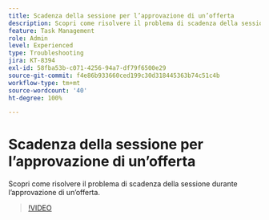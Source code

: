 ```yaml
---
title: Scadenza della sessione per l’approvazione di un’offerta
description: Scopri come risolvere il problema di scadenza della sessione durante l’approvazione di un’offerta.
feature: Task Management
role: Admin
level: Experienced
type: Troubleshooting
jira: KT-8394
exl-id: 58fba53b-c071-4256-94a7-df79f6500e29
source-git-commit: f4e86b933660ced199c30d318445363b74c51c4b
workflow-type: tm+mt
source-wordcount: '40'
ht-degree: 100%

---
```


# Scadenza della sessione per l’approvazione di un’offerta

Scopri come risolvere il problema di scadenza della sessione durante l’approvazione di un’offerta.

>[!VIDEO](https://video.tv.adobe.com/v/335898?quality=12&learn=on)
